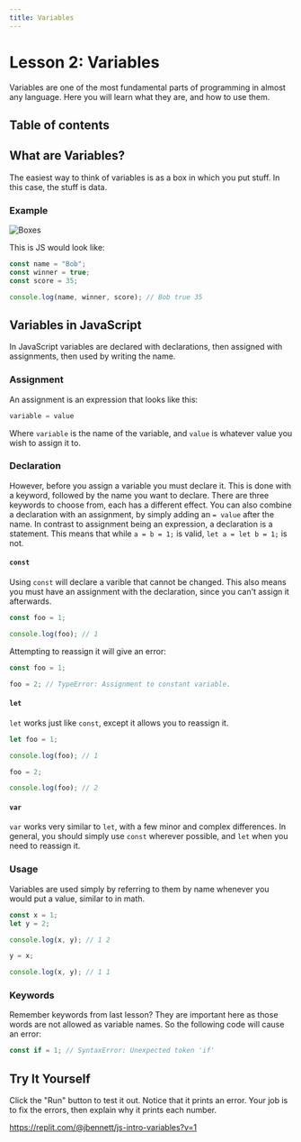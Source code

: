 ```yaml
---
title: Variables
---
```

# Lesson 2: Variables

Variables are one of the most fundamental parts of programming in almost any language. Here you will learn what they are, and how to use them.

## Table of contents

## What are Variables?

The easiest way to think of variables is as a box in which you put stuff. In this case, the stuff is data.

### Example

![Boxes](https://microbit-challenges.readthedocs.io/en/latest/_images/variable.jpg "Variables as Boxes")

This is JS would look like:
```js
const name = "Bob";
const winner = true;
const score = 35;

console.log(name, winner, score); // Bob true 35
```

## Variables in JavaScript

In JavaScript variables are declared with declarations, then assigned with assignments, then used by writing the name.

### Assignment

An assignment is an expression that looks like this:
```js
variable = value
```

Where `variable` is the name of the variable, and `value` is whatever value you wish to assign it to.

### Declaration

However, before you assign a variable you must declare it. This is done with a keyword, followed by the name you want to declare. There are three keywords to choose from, each has a different effect. You can also combine a declaration with an assignment, by simply adding an `= value` after the name. In contrast to assignment being an expression, a declaration is a statement. This means that while `a = b = 1;` is valid, `let a = let b = 1;` is not.

#### `const`

Using `const` will declare a varible that cannot be changed. This also means you must have an assignment with the declaration, since you can't assign it afterwards.

```js
const foo = 1;

console.log(foo); // 1
```

Attempting to reassign it will give an error:

```js
const foo = 1;

foo = 2; // TypeError: Assignment to constant variable.
```

#### `let`

`let` works just like `const`, except it allows you to reassign it.

```js
let foo = 1;

console.log(foo); // 1

foo = 2;

console.log(foo); // 2
```

#### `var`

`var` works very similar to `let`, with a few minor and complex differences. In general, you should simply use `const` wherever possible, and `let` when you need to reassign it.

### Usage

Variables are used simply by referring to them by name whenever you would put a value, similar to in math.

```js
const x = 1;
let y = 2;

console.log(x, y); // 1 2

y = x;

console.log(x, y); // 1 1
```

### Keywords

Remember keywords from last lesson? They are important here as those words are not allowed as variable names. So the following code will cause an error:

```js
const if = 1; // SyntaxError: Unexpected token 'if'
```

## Try It Yourself

Click the "Run" button to test it out. Notice that it prints an error. Your job is to fix the errors, then explain why it prints each number.

https://replit.com/@jbennett/js-intro-variables?v=1
